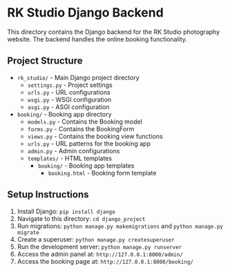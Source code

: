 # RK Studio Django Backend

This directory contains the Django backend for the RK Studio photography website. The backend handles the online booking functionality.

## Project Structure

- `rk_studio/` - Main Django project directory
  - `settings.py` - Project settings
  - `urls.py` - URL configurations
  - `wsgi.py` - WSGI configuration
  - `asgi.py` - ASGI configuration
- `booking/` - Booking app directory
  - `models.py` - Contains the Booking model
  - `forms.py` - Contains the BookingForm
  - `views.py` - Contains the booking view functions
  - `urls.py` - URL patterns for the booking app
  - `admin.py` - Admin configurations
  - `templates/` - HTML templates
    - `booking/` - Booking app templates
      - `booking.html` - Booking form template

## Setup Instructions

1. Install Django: `pip install django`
2. Navigate to this directory: `cd django_project`
3. Run migrations: `python manage.py makemigrations` and `python manage.py migrate`
4. Create a superuser: `python manage.py createsuperuser`
5. Run the development server: `python manage.py runserver`
6. Access the admin panel at: `http://127.0.0.1:8000/admin/`
7. Access the booking page at: `http://127.0.0.1:8000/booking/`